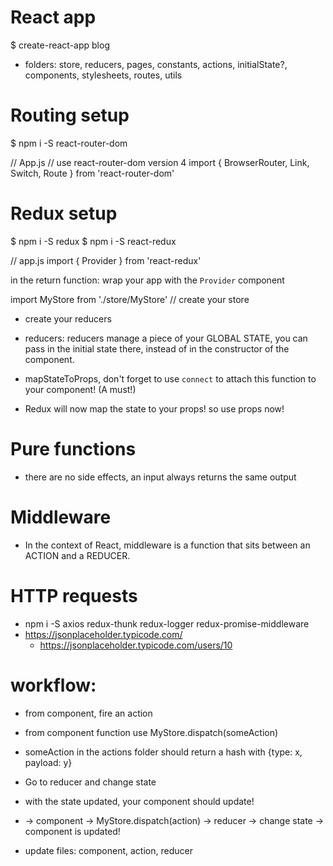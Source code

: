 # React app


$ create-react-app blog

- folders: store, reducers, pages, constants, actions, initialState?, components, stylesheets, routes, utils



# Routing setup

$ npm i -S react-router-dom

// App.js
// use react-router-dom version 4
import { BrowserRouter, Link, Switch, Route } from 'react-router-dom'




# Redux setup

$ npm i -S redux
$ npm i -S react-redux

// app.js
import { Provider } from 'react-redux'

in the return function: wrap your app with the `Provider` component

import MyStore from './store/MyStore' // create your store

<Provider store={MyStore}>
    <MyAppComponent />
</Provider>

- create your reducers

- reducers: reducers manage a piece of your GLOBAL STATE,
            you can pass in the initial state there, instead of in the constructor of the component.

- mapStateToProps, don't forget to use `connect` to attach this function to your component! (A must!)

- Redux will now map the state to your props! so use props now!



# Pure functions
- there are no side effects, an input always returns the same output

# Middleware
- In the context of React, middleware is a function that sits between an ACTION and a REDUCER.

# HTTP requests

- npm i -S axios redux-thunk redux-logger redux-promise-middleware
- https://jsonplaceholder.typicode.com/
    - https://jsonplaceholder.typicode.com/users/10



# workflow:

- from component, fire an action
- from component function use MyStore.dispatch(someAction)
- someAction in the actions folder should return a hash with {type: x, payload: y}
- Go to reducer and change state
- with the state updated, your component should update!

- -> component -> MyStore.dispatch(action) -> reducer -> change state -> component is updated!

- update files: component, action, reducer




